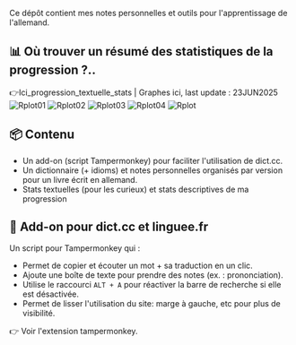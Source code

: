 Ce dépôt contient mes notes personnelles et outils pour l'apprentissage de l'allemand.

## 📊 Où trouver un résumé des statistiques de la progression ?.. 

👉Ici_progression_textuelle_stats | Graphes ici, last update : 23JUN2025
![Rplot01](https://github.com/user-attachments/assets/fbe1c249-8c94-48ca-82fc-b1fef6a96479)
![Rplot02](https://github.com/user-attachments/assets/3a4fe717-4bea-493d-920b-deda4e56e2cd)
![Rplot03](https://github.com/user-attachments/assets/4cb9f99c-1d02-493b-aa8b-1cf8de584b7f)
![Rplot04](https://github.com/user-attachments/assets/8b146be5-bbc4-4ec8-989b-639628c67fe9)
![Rplot](https://github.com/user-attachments/assets/912696a2-e595-4d3c-a517-9a6484f467b0)

## 📦 Contenu

- Un add-on (script Tampermonkey) pour faciliter l'utilisation de dict.cc.
- Un dictionnaire (+ idioms) et notes personnelles organisés par version pour un livre écrit en allemand.
- Stats textuelles (pour les curieux) et stats descriptives de ma progression

## 🧩 Add-on pour dict.cc et linguee.fr

Un script pour Tampermonkey qui :

- Permet de copier et écouter un mot + sa traduction en un clic.
- Ajoute une boîte de texte pour prendre des notes (ex. : prononciation).
- Utilise le raccourci `ALT + A` pour réactiver la barre de recherche si elle est désactivée.
- Permet de lisser l'utilisation du site: marge à gauche, etc pour plus de visibilité.

👉 Voir l'extension tampermonkey.
